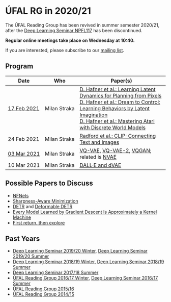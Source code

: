 # ÚFAL RG in 2020/21

The ÚFAL Reading Group has been revived in summer semester 2020/21, after the
[Deep Learning Seminar NPFL117](https://ufal.mff.cuni.cz/courses/npfl117) has been
discontinued.

**Regular online meetings take place on Wednesday at 10:40.**

If you are interested, please subscribe to our [mailing list](https://groups.google.com/forum/#!forum/ufal-rg).

## Program

<div class="program"><style>
  .program+table td { vertical-align: middle !important}
  .program+table td:nth-of-type(1), .program+table td:nth-of-type(2) {white-space: nowrap}
</style></div>

| Date        | Who                  | Paper(s) |
| ----        | ---                  | -------- |
| [17 Feb 2021](https://lectures.ms.mff.cuni.cz/video/rec/rg/2021/rg_210217_dreamer.mp4) | Milan Straka         | [D. Hafner et al.: Learning Latent Dynamics for Planning from Pixels](https://arxiv.org/abs/1811.04551)<br>[D. Hafner et al.: Dream to Control: Learning Behaviors by Latent Imagination](https://arxiv.org/abs/1912.01603)<br>[D. Hafner et al.: Mastering Atari with Discrete World Models](https://arxiv.org/abs/2010.02193)
| 24 Feb 2021 | Milan Straka | [Radford et al.: CLIP: Connecting Text and Images](https://cdn.openai.com/papers/Learning_Transferable_Visual_Models_From_Natural_Language_Supervision.pdf)
| [03 Mar 2021](https://lectures.ms.mff.cuni.cz/video/rec/rg/2021/rg_210303_vqvae.mp4) | Milan Straka | [VQ-VAE](https://arxiv.org/abs/1711.00937), [VQ-VAE-2](https://arxiv.org/abs/1906.00446), [VQGAN](https://arxiv.org/pdf/2012.09841.pdf); related is [NVAE](https://arxiv.org/abs/2007.03898)
| 10 Mar 2021 | Milan Straka | [DALL·E and dVAE](https://arxiv.org/abs/2102.12092)

## Possible Papers to Discuss

- [NFNets](https://arxiv.org/abs/2102.06171)
- [Sharpness-Aware Minimization](https://arxiv.org/abs/2010.01412)
- [DETR](https://arxiv.org/abs/2005.12872) and [Deformable DETR](https://arxiv.org/abs/2010.04159)
- [Every Model Learned by Gradient Descent Is Approximately a Kernel Machine](https://arxiv.org/abs/2012.00152)
- [First return, then explore](https://www.nature.com/articles/s41586-020-03157-9)

## Past Years

- [Deep Learning Seminar 2019/20 Winter](https://ufal.mff.cuni.cz/courses/npfl117/1920-winter), [Deep Learning Seminar 2019/20 Summer](https://ufal.mff.cuni.cz/courses/npfl117/1920-summer)
- [Deep Learning Seminar 2018/19 Winter](https://ufal.mff.cuni.cz/courses/npfl117/1819-winter), [Deep Learning Seminar 2018/19 Summer](https://ufal.mff.cuni.cz/courses/npfl117/1819-summer)
- [Deep Learning Seminar 2017/18 Summer](https://ufal.mff.cuni.cz/courses/npfl117/1718-summer)
- [ÚFAL Reading Group 2016/17 Winter](https://ufal.mff.cuni.cz/courses/rg/1617), [Deep Learning Seminar 2016/17 Summer](https://ufal.mff.cuni.cz/courses/npfl117/1617-summer)
- [ÚFAL Reading Group 2015/16](https://ufal.mff.cuni.cz/courses/rg/1516)
- [ÚFAL Reading Group 2014/15](https://ufal.mff.cuni.cz/courses/rg/1415)
